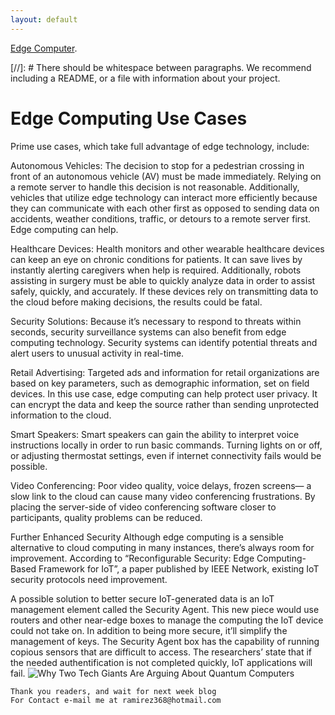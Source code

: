 ```yaml
---
layout: default
---
```



[Edge Computer](https://www.youtube.com/watch?v=3hScMLH7B4o).

[//]: #  There should be whitespace between paragraphs. We recommend including a README, or a file with information about your project.

# Edge Computing Use Cases
Prime use cases, which take full advantage of edge technology, include:

Autonomous Vehicles: The decision to stop for a pedestrian crossing in front of an autonomous vehicle (AV) must be made immediately. Relying on a remote server to handle this decision is not reasonable. Additionally, vehicles that utilize edge technology can interact more efficiently because they can communicate with each other first as opposed to sending data on accidents, weather conditions, traffic, or detours to a remote server first. Edge computing can help.

Healthcare Devices: Health monitors and other wearable healthcare devices can keep an eye on chronic conditions for patients. It can save lives by instantly alerting caregivers when help is required. Additionally, robots assisting in surgery must be able to quickly analyze data in order to assist safely, quickly, and accurately. If these devices rely on transmitting data to the cloud before making decisions, the results could be fatal.

Security Solutions: Because it’s necessary to respond to threats within seconds, security surveillance systems can also benefit from edge computing technology. Security systems can identify potential threats and alert users to unusual activity in real-time.

Retail Advertising: Targeted ads and information for retail organizations are based on key parameters, such as demographic information, set on field devices. In this use case, edge computing can help protect user privacy. It can encrypt the data and keep the source rather than sending unprotected information to the cloud.

Smart Speakers: Smart speakers can gain the ability to interpret voice instructions locally in order to run basic commands. Turning lights on or off, or adjusting thermostat settings, even if internet connectivity fails would be possible.

Video Conferencing: Poor video quality, voice delays, frozen screens— a slow link to the cloud can cause many video conferencing frustrations. By placing the server-side of video conferencing software closer to participants, quality problems can be reduced.

Further Enhanced Security
Although edge computing is a sensible alternative to cloud computing in many instances, there’s always room for improvement. According to “Reconfigurable Security: Edge Computing-Based Framework for IoT”, a paper published by IEEE Network, existing IoT security protocols need improvement.

A possible solution to better secure IoT-generated data is an IoT management element called the Security Agent. This new piece would use routers and other near-edge boxes to manage the computing the IoT device could not take on. In addition to being more secure, it’ll simplify the management of keys. The Security Agent box has the capability of running copious sensors that are difficult to access. The researchers’ state that if the needed authentification is not completed quickly, IoT applications will fail.
![Why Two Tech Giants Are Arguing About Quantum Computers](https://media.wired.com/photos/5e333e15be05400008f39506/1:1/w_1500,c_limit/Business-QuantumComputing-Google-L1001386.jpg)





```
Thank you readers, and wait for next week blog
For Contact e-mail me at ramirez368@hotmail.com

```
